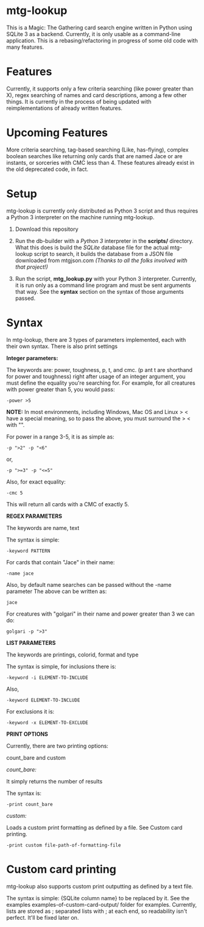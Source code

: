 # mtg-lookup

This is a Magic: The Gathering card search engine written in Python using
SQLite 3 as a backend. Currently, it is only usable as a command-line
application. This is a rebasing/refactoring in progress of some old code with
many features.

# Features

Currently, it supports only a few criteria searching (like power greater than
X), regex searching of names and card descriptions, among a few other things.
It is currently in the process of being updated with reimplementations of
already written features.

# Upcoming Features

More criteria searching, tag-based searching (Like, has-flying), complex 
boolean searches like returning only cards that are named Jace or are 
instants, or sorceries with CMC less than 4. These features already exist in
the old deprecated code, in fact.

# Setup

mtg-lookup is currently only distributed as Python 3 script and thus requires
a Python 3 interpreter on the machine running mtg-lookup. 

1. Download this repository

2. Run the db-builder with a *Python 3* interpreter in the **scripts/** 
directory. What this does is build the *SQLite* database file for the actual 
mtg-lookup script to search, it builds the database from a JSON file downloaded
from mtgjson.com *(Thanks to all the folks involved with that project!)*

3. Run the script, **mtg_lookup.py** with your Python 3 interpreter. Currently,
it is run only as a command line program and must be sent arguments that way.
See the **syntax** section on the syntax of those arguments passed.

# Syntax

In mtg-lookup, there are 3 types of parameters implemented, each with their
own syntax. There is also print settings

**Integer parameters:**

The keywords are: power, toughness, p, t, and cmc. (p ant t are shorthand for
power and toughness) right after usage of an integer argument, you must define
the equality you're searching for. For example, for all creatures with power
greater than 5, you would pass:

    -power >5

**NOTE:** In most environments, including Windows, Mac OS and Linux > < have a
special meaning, so to pass the above, you must surround the > < with "".

For power in a range 3-5, it is as simple as:

    -p ">2" -p "<6" 

or,

    -p ">=3" -p "<=5"

Also, for exact equality:

    -cmc 5

This will return all cards with a CMC of exactly 5.

**REGEX PARAMETERS**

The keywords are name, text

The syntax is simple:

    -keyword PATTERN

For cards that contain "Jace" in their name:

    -name jace

Also, by default name searches can be passed without the -name parameter The 
above can be written as:

    jace

For creatures with "golgari" in their name and power greater than 3 we can do:

    golgari -p ">3"

**LIST PARAMETERS**

The keywords are printings, colorid, format and type

The syntax is simple, for inclusions there is:

    -keyword -i ELEMENT-TO-INCLUDE

Also,

    -keyword ELEMENT-TO-INCLUDE

For exclusions it is:

    -keyword -x ELEMENT-TO-EXCLUDE

**PRINT OPTIONS**

Currently, there are two printing options:

count_bare and custom

*count_bare:*

It simply returns the number of results

The syntax is:

    -print count_bare

*custom:*

Loads a custom print formatting as defined by a file. See Custom card printing.

    -print custom file-path-of-formatting-file

# Custom card printing

mtg-lookup also supports custom print outputting as defined by a text file.

The syntax is simple: {SQLite column name} to be replaced by it. See the 
examples examples-of-custom-card-output/ folder for examples. Currently, lists
are stored as ; separated lists with ; at each end, so readability isn't 
perfect. It'll be fixed later on.
